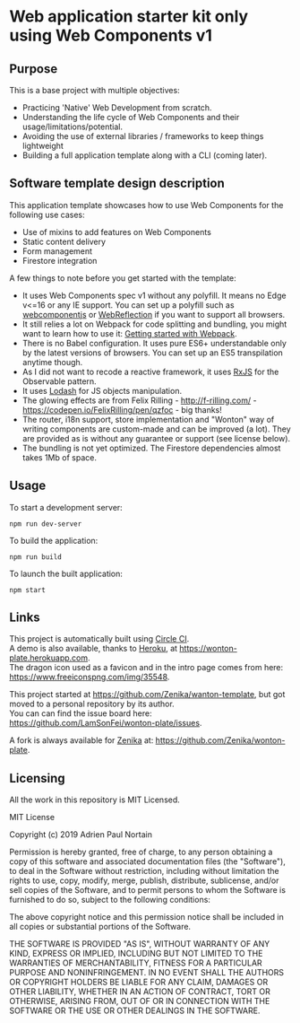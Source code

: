 # Web application starter kit only using Web Components v1

## Purpose

This is a base project with multiple objectives:
 * Practicing 'Native' Web Development from scratch.
 * Understanding the life cycle of Web Components and their usage/limitations/potential.
 * Avoiding the use of external libraries / frameworks to keep things lightweight
 * Building a full application template along with a CLI (coming later).

## Software template design description

This application template showcases how to use Web Components for the following use cases:
 * Use of mixins to add features on Web Components
 * Static content delivery
 * Form management
 * Firestore integration

A few things to note before you get started with the template:
 * It uses Web Components spec v1 without any polyfill. It means no Edge v<=16 or any IE support. You can set up a polyfill such as [webcomponentjs](https://github.com/webcomponents/webcomponentsjs) or [WebReflection](https://github.com/WebReflection/document-register-element) if you want to support all browsers.
 * It still relies a lot on Webpack for code splitting and bundling, you might want to learn how to use it: [Getting started with Webpack](https://webpack.js.org/guides/getting-started/).
 * There is no Babel configuration. It uses pure ES6+ understandable only by the latest versions of browsers. You can set up an ES5 transpilation anytime though.
 * As I did not want to recode a reactive framework, it uses [RxJS](https://github.com/ReactiveX/rxjs) for the Observable pattern.
 * It uses [Lodash](https://github.com/lodash/lodash) for JS objects manipulation.
 * The glowing effects are from Felix Rilling - http://f-rilling.com/ - https://codepen.io/FelixRilling/pen/qzfoc - big thanks!
 * The router, i18n support, store implementation and "Wonton" way of writing components are custom-made and can be improved (a lot). They are provided as is without any guarantee or support (see license below).
 * The bundling is not yet optimized. The Firestore dependencies almost takes 1Mb of space.


## Usage

 To start a development server:
 ```
 npm run dev-server
 ```
 To build the application:
 ```
 npm run build
 ```
To launch the built application:
 ```
 npm start
 ```

## Links

This project is automatically built using [Circle CI](https://circleci.com).  
A demo is also available, thanks to [Heroku](https://www.heroku.com), at https://wonton-plate.herokuapp.com.  
The dragon icon used as a favicon and in the intro page comes from here: https://www.freeiconspng.com/img/35548.  
  
This project started at https://github.com/Zenika/wanton-template, but got moved to a personal repository by its author.  
You can can find the issue board here: https://github.com/LamSonFei/wonton-plate/issues.  
  
A fork is always available for [Zenika](https://www.zenika.com/) at: https://github.com/Zenika/wonton-plate.

## Licensing

All the work in this repository is MIT Licensed.

MIT License

Copyright (c) 2019 Adrien Paul Nortain

Permission is hereby granted, free of charge, to any person obtaining a copy
of this software and associated documentation files (the "Software"), to deal
in the Software without restriction, including without limitation the rights
to use, copy, modify, merge, publish, distribute, sublicense, and/or sell
copies of the Software, and to permit persons to whom the Software is
furnished to do so, subject to the following conditions:

The above copyright notice and this permission notice shall be included in all
copies or substantial portions of the Software.

THE SOFTWARE IS PROVIDED "AS IS", WITHOUT WARRANTY OF ANY KIND, EXPRESS OR
IMPLIED, INCLUDING BUT NOT LIMITED TO THE WARRANTIES OF MERCHANTABILITY,
FITNESS FOR A PARTICULAR PURPOSE AND NONINFRINGEMENT. IN NO EVENT SHALL THE
AUTHORS OR COPYRIGHT HOLDERS BE LIABLE FOR ANY CLAIM, DAMAGES OR OTHER
LIABILITY, WHETHER IN AN ACTION OF CONTRACT, TORT OR OTHERWISE, ARISING FROM,
OUT OF OR IN CONNECTION WITH THE SOFTWARE OR THE USE OR OTHER DEALINGS IN THE
SOFTWARE.
